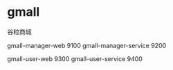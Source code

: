 # gmall
谷粒商城


gmall-manager-web 9100
gmall-manager-service 9200


gmall-user-web 9300
gmall-user-service 9400